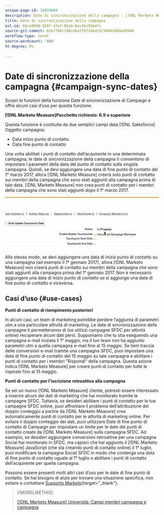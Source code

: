 ```yaml
---
unique-page-id: 18874684
description: Date di sincronizzazione della campagna - [!DNL Marketo Measure] - Documentazione del prodotto
title: Date di sincronizzazione della campagna
exl-id: 66ce9948-9297-47ef-8b16-0ac45c5664fc
source-git-commit: 65e7f8bc198ceba2f873ded23c94601080ad0546
workflow-type: tm+mt
source-wordcount: '486'
ht-degree: 0%

---
```


# Date di sincronizzazione della campagna {#campaign-sync-dates}

Scopri le funzioni della funzione Date di sincronizzazione di Campaign e offre alcuni casi d’uso per questa funzione.

**[!DNL Marketo Measure]Pacchetto richiesto: 6.9 o superiore**

Questa funzione è costituita da due semplici campi data [!DNL Salesforce] Oggetto campagna:

* Data inizio punto di contatto
* Data fine punto di contatto

Una volta abilitati i punti di contatto dell’acquirente in una determinata campagna, le date di sincronizzazione della campagna ti consentono di impostare i parametri della data del punto di contatto sulla singola campagna. Quindi, se devi aggiungere una data di fine punto di contatto del 1° marzo 2017, allora [!DNL Marketo Measure] creerà solo punti di contatto sui membri della campagna che sono stati aggiunti alla campagna prima di tale data. [!DNL Marketo Measure] non crea punti di contatto per i membri della campagna che sono stati aggiunti dopo il 1° marzo 2017.

![](assets/1.gif)

Allo stesso modo, se devi aggiungere una data di inizio punto di contatto su una campagna (ad esempio il 1° gennaio 2017), allora [!DNL Marketo Measure] non creerà punti di contatto sui membri della campagna che sono stati aggiunti alla campagna prima del 1° gennaio 2017. Non è necessario aggiungere una data di inizio punto di contatto se si aggiunge una data di fine punto di contatto e viceversa.

## Casi d’uso {#use-cases}

**Punti di contatto di riempimento posteriori**

In alcuni casi, un team di marketing potrebbe perdere l’aggiunta di parametri utm a una particolare attività di marketing. Le date di sincronizzazione delle campagne ti permetteranno di (se utilizzi campagne SFDC per attività online) recuperare alcuni dati persi. Supponiamo che tu stia eseguendo una campagna e-mail iniziata il 1° maggio, ma il tuo team non ha aggiunto parametri utm a quella campagna e-mail fino al 15 maggio. Se tieni traccia delle conversioni e-mail tramite una campagna SFDC, puoi impostare una data di fine punto di contatto del 15 maggio su tale campagna e abilitare i punti di contatto per i membri &quot;Rispondi&quot; della campagna. Questa azione indica [!DNL Marketo Measure] per creare punti di contatto per tutte le risposte fino al 15 maggio.

**Punti di contatto per l’iscrizione retroattiva alla campagna**

Se sei un nuovo [!DNL Marketo Measure] cliente, potresti essere interessato a inserire alcuni dei dati di marketing che hai monitorato tramite le campagne SFDC. Tuttavia, se desideri abilitare i punti di contatto per le tue campagne SFDC online, puoi affrontare il problema dell’attribuzione del doppio conteggio a partire da [!DNL Marketo Measure] crea automaticamente punti di contatto per le attività di marketing online. Per evitare il doppio conteggio dei dati, puoi utilizzare Date di fine punto di contatto di Campaign per impostare un limite per le date dei punti di contatto create da [!DNL Marketo Measure] sulla campagna SFDC. Ad esempio, se desideri aggiungere conversioni retroattive per una campagna Social hai monitorato in SFDC, ma capisci che hai aggiunto il [!DNL Marketo Measure] JavaScript (che sta creando punti di contatto online) il 1° luglio, puoi modificare la campagna Social SFDC in modo che contenga una data di fine punto di contatto uguale al 1° luglio e abilitare i punti di contatto dell’acquirente per quella campagna.

Possono essere presenti molti altri casi d’uso per le date di fine punto di contatto. Se hai bisogno di aiuto per trovare una situazione specifica, non esitare a contattare [Supporto Marketo](https://nation.marketo.com/t5/support/ct-p/Support){target="_blank"}.

>[!MORELIKETHIS]
>
>[[!DNL Marketo Measure] Università: Campi membri campagna e campagna](https://learn.bizible.com/2-bizible-customization/137720https://universityonline.marketo.com/courses/bizible-fundamentals-channel-management/#/page/5c63007334d9f0367662b758)
